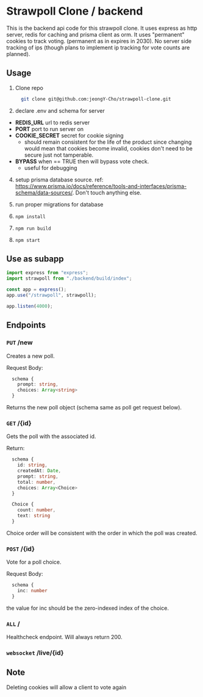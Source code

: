 # Strawpoll Clone / backend

This is the backend api code for this strawpoll clone. It uses express as http server, redis for caching and prisma client as orm. It uses "permanent" cookies to track voting. (permanent as in expires in 2030). No server side tracking of ips (though plans to implement ip tracking for vote counts are planned).

## Usage

1. Clone repo

   ```bash
     git clone git@github.com:jeongY-Cho/strawpoll-clone.git
   ```

2. declare .env and schema for server

- **REDIS_URL** url to redis server
- **PORT** port to run server on
- **COOKIE_SECRET** secret for cookie signing
  - should remain consistent for the life of the product since changing would mean that cookies become invalid, cookies don't need to be secure just not tamperable.
- **BYPASS** when == TRUE then will bypass vote check.
  - useful for debugging

4. setup prisma database source. ref: https://www.prisma.io/docs/reference/tools-and-interfaces/prisma-schema/data-sources/. Don't touch anything else.

5. run proper migrations for database

6. `npm install`

7. `npm run build`

8. `npm start`

## Use as subapp

```typescript
import express from "express";
import strawpoll from "./backend/build/index";

const app = express();
app.use("/strawpoll", strawpoll);

app.listen(4000);
```

## Endpoints

### `PUT` /new

Creates a new poll.

Request Body:

```typescript
  schema {
    prompt: string,
    choices: Array<string>
  }
```

Returns the new poll object (schema same as poll get request below).

### `GET` /{id}

Gets the poll with the associated id.

Return:

```typescript
  schema {
    id: string,
    createdAt: Date,
    prompt: string,
    total: number,
    choices: Array<Choice>
  }

  Choice {
    count: number,
    text: string
  }
```

Choice order will be consistent with the order in which the poll was created.

### `POST` /{id}

Vote for a poll choice.

Request Body:

```typescript
  schema {
    inc: number
  }
```

the value for inc should be the zero-indexed index of the choice.

### `ALL` /

Healthcheck endpoint. Will always return 200.

### `websocket` /live/{id}

## Note

Deleting cookies will allow a client to vote again
